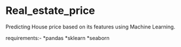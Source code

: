# Real_estate_price
Predicting House price based on its features using Machine Learning.

requirements:-
  *pandas
  *sklearn
  *seaborn
